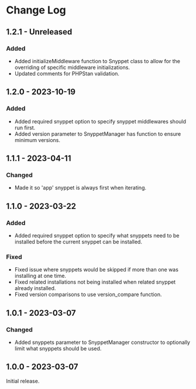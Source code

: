 # Change Log

## 1.2.1 - Unreleased

### Added

- Added initializeMiddleware function to Snyppet class to allow for the overriding of specific middleware initializations.
- Updated comments for PHPStan validation.

## 1.2.0 - 2023-10-19

### Added

- Added required snyppet option to specify snyppet middlewares should run first.
- Added version parameter to SnyppetManager has function to ensure minimum versions.

## 1.1.1 - 2023-04-11

### Changed

- Made it so 'app' snyppet is always first when iterating.

## 1.1.0 - 2023-03-22

### Added

- Added required snyppet option to specify what snyppets need to be installed before the current snyppet can be installed.

### Fixed

- Fixed issue where snyppets would be skipped if more than one was installing at one time.
- Fixed related installations not being installed when related snyppet already installed.
- Fixed version comparisons to use version\_compare function.

## 1.0.1 - 2023-03-07

### Changed

- Added snyppets parameter to SnyppetManager constructor to optionally limit what snyppets should be used.

## 1.0.0 - 2023-03-07

Initial release.
